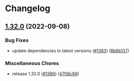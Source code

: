 # Changelog

## [1.32.0](https://github.com/GoogleCloudPlatform/cloud-sql-proxy/compare/v1.31.2...v1.32.0) (2022-09-08)


### Bug Fixes

* update dependencies to latest versions ([#1383](https://github.com/GoogleCloudPlatform/cloud-sql-proxy/issues/1383)) ([8b6b137](https://github.com/GoogleCloudPlatform/cloud-sql-proxy/commit/8b6b13732a6ff0b6fb1b595b41e926da7d27353d))


### Miscellaneous Chores

* release 1.32.0 ([#1386](https://github.com/GoogleCloudPlatform/cloud-sql-proxy/issues/1386)) ([4708c69](https://github.com/GoogleCloudPlatform/cloud-sql-proxy/commit/4708c696e57c4572ed0525db3b6317d98e164780))
